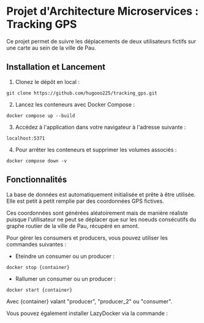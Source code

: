 # Projet d'Architecture Microservices : Tracking GPS

Ce projet permet de suivre les déplacements de deux utilisateurs fictifs sur une carte au sein de la ville de Pau. 

## Installation et Lancement

1. Clonez le dépôt en local :

``` git clone https://github.com/hugooo225/tracking_gps.git ```

2. Lancez les conteneurs avec Docker Compose :

``` docker compose up --build ```

3. Accédez à l'application dans votre navigateur à l'adresse suivante :

``` localhost:5371 ```

4. Pour arrêter les conteneurs et supprimer les volumes associés :

``` docker compose down -v ```

## Fonctionnalités

La base de données est automatiquement initialisée et prête à être utilisée. Elle est petit à petit remplie par des coordonnées GPS fictives. 

Ces coordonnées sont générées aléatoirement mais de manière réaliste puisque l'utilisateur ne peut se déplacer que sur les noeuds consécutifs du graphe routier de la ville de Pau, récupéré en amont.  

Pour gérer les consumers et producers, vous pouvez utiliser les commandes suivantes : 

- Eteindre un consumer ou un producer :

``` docker stop {container} ```

- Rallumer un consumer ou un producer :

``` docker start {container} ```

Avec {container} valant "producer", "producer_2" ou "consumer". 

Vous pouvez également installer LazyDocker via la commande : 

``` curl https://raw.githubusercontent.com/jesseduffield/lazydocker/master/scripts/install_update_linux.sh | bash
